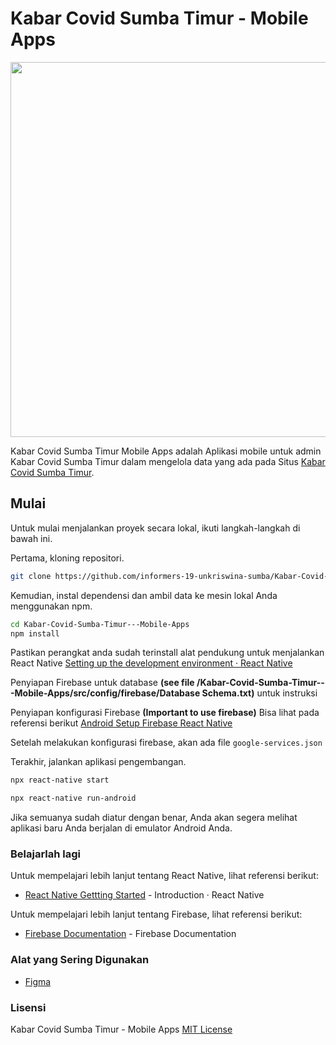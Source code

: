 # Kabar Covid Sumba Timur - Mobile Apps

<p align="center">
<img width="600" heigth="600 alt="large-logo" src="https://user-images.githubusercontent.com/50445892/147895934-b4bfbc89-1a67-42f1-a4d7-a744ae720c10.png">
</p>

Kabar Covid Sumba Timur Mobile Apps adalah Aplikasi mobile untuk admin Kabar Covid Sumba Timur dalam mengelola data yang ada pada Situs [Kabar Covid Sumba Timur](https://kabar-covid-sumba-timur.vercel.app/).

## Mulai

Untuk mulai menjalankan proyek secara lokal, ikuti langkah-langkah di bawah ini.

Pertama, kloning repositori.

```bash
git clone https://github.com/informers-19-unkriswina-sumba/Kabar-Covid-Sumba-Timur---Mobile-Apps.git
```

Kemudian, instal dependensi dan ambil data ke mesin lokal Anda menggunakan npm.

```bash
cd Kabar-Covid-Sumba-Timur---Mobile-Apps
npm install
```

Pastikan perangkat anda sudah terinstall alat pendukung untuk menjalankan React Native [Setting up the development environment · React Native](https://reactnative.dev/docs/environment-setup)

Penyiapan Firebase untuk database **(see file /Kabar-Covid-Sumba-Timur---Mobile-Apps/src/config/firebase/Database Schema.txt)** untuk instruksi

Penyiapan konfigurasi Firebase **(Important to use firebase)** Bisa lihat pada referensi berikut [Android Setup Firebase React Native](https://rnfirebase.io/#2-android-setup)

Setelah melakukan konfigurasi firebase, akan ada file `google-services.json`

Terakhir, jalankan aplikasi pengembangan.

```bash
npx react-native start
```

```bash
npx react-native run-android
```

Jika semuanya sudah diatur dengan benar, Anda akan segera melihat aplikasi baru Anda berjalan di emulator Android Anda.

### Belajarlah lagi

Untuk mempelajari lebih lanjut tentang React Native, lihat referensi berikut:

- [React Native Gettting Started](https://reactnative.dev/docs/getting-started) - Introduction · React Native

Untuk mempelajari lebih lanjut tentang Firebase, lihat referensi berikut:

- [Firebase Documentation](https://firebase.google.com/docs) - Firebase Documentation

### Alat yang Sering Digunakan

- [Figma](https://www.figma.com/)

### Lisensi

Kabar Covid Sumba Timur - Mobile Apps [MIT License](LICENSE.md)
